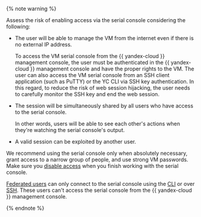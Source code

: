 {% note warning %}

Assess the risk of enabling access via the serial console considering the following:

* The user will be able to manage the VM from the internet even if there is no external IP address.

    To access the VM serial console from the {{ yandex-cloud }} management console, the user must be authenticated in the {{ yandex-cloud }} management console and have the proper rights to the VM. The user can also access the VM serial console from an SSH client application (such as PuTTY) or the YC CLI via SSH key authentication. In this regard, to reduce the risk of web session hijacking, the user needs to carefully monitor the SSH key and end the web session.

* The session will be simultaneously shared by all users who have access to the serial console.

    In other words, users will be able to see each other's actions when they're watching the serial console's output.

* A valid session can be exploited by another user.

We recommend using the serial console only when absolutely necessary, grant access to a narrow group of people, and use strong VM passwords.
Make sure you [disable access](../../compute/operations/serial-console/disable.md) when you finish working with the serial console.

[Federated users](../../iam/concepts/users/identity-federations.md) can only connect to the serial console using the [CLI](../../cli/index.md) or over [SSH](../../compute/operations/vm-connect/ssh.md). These users can't access the serial console from the {{ yandex-cloud }} management console.

{% endnote %}

